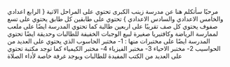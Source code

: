 مرحبًا سأتكلم هنا عن مدرسة زينب الكبرى
تحتوي على المراحل الاتية { الرابع اعدادي والخامس الاعدادي والسادس الاعدادي }
تحتوي على طابقين كل طابق يحتوي على تسع صفوف
يحتوي كل صف تقريبًا على اربعين طالبة
كما تحتوي المدرسة ايضًا على ملعب لممارسة الرياضة
وكافتيريا صغيرة لبيع الوجبات الخفيفة للطالبات وحديقة ايضًا
تحتوي المدرسة ايضًا على مختبرات منها : 1- مختبر الحاسوب الذي يحتوي على العديد من الحواسيب
2- مختبر الاحياء
3- مختبر الفيزياء
4- مختبر الكيمياء
كما توجد مكتبة تحتوي على العديد من الكتب المفيدة للطالبات 
ويوجد غرفة خاصة لأداء الصلاة

